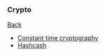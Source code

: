 ### Crypto

[Back](../index.md)

- [Constant time cryptography](./constant-time.md)
- [Hashcash](./hashcash.md)
